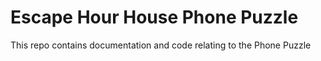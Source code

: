 # Escape Hour House Phone Puzzle

This repo contains documentation and code relating to the Phone Puzzle
